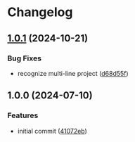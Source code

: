 # Changelog

## [1.0.1](https://github.com/pogyomo/cppguard.nvim/compare/v1.0.0...v1.0.1) (2024-10-21)


### Bug Fixes

* recognize multi-line project ([d68d55f](https://github.com/pogyomo/cppguard.nvim/commit/d68d55f65a4d53502371a9151768ae24d68fddfb))

## 1.0.0 (2024-07-10)


### Features

* initial commit ([41072eb](https://github.com/pogyomo/cppguard.nvim/commit/41072ebd16dfdcf74273977adbf5203ceb74e29b))
